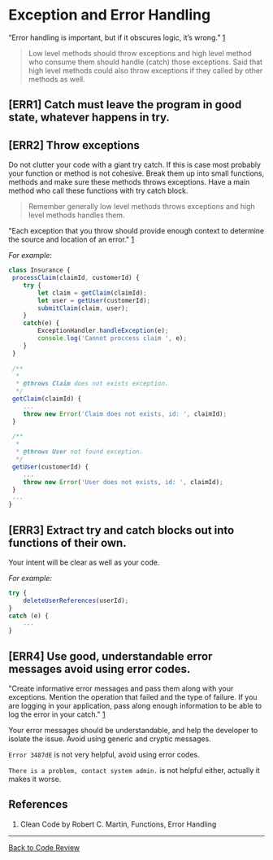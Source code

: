 # Exception and Error Handling

“Error handling is important, but if it obscures logic, it’s wrong.” [1](#cite01)

> Low level methods should throw exceptions and high level method who consume them should
> handle (catch) those exceptions. Said that high level methods could also throw exceptions if they 
> called by other methods as well.

## [ERR1] Catch must leave the program in good state, whatever happens in try.

## [ERR2] Throw exceptions 
Do not clutter your code with a giant try catch. If this is case most probably your function or 
method is not cohesive. Break them up into small functions, methods and make sure these methods
throws exceptions. Have a main method who call these functions with try catch block.

> Remember generally low level methods throws exceptions and high level methods handles them.

"Each exception that you throw should provide enough context to determine the source and location of an error." [1](#cite01)

_For example:_

```javascript
class Insurance {
 processClaim(claimId, customerId) {
    try {
        let claim = getClaim(claimId);
        let user = getUser(customerId);
        submitClaim(claim, user);
    } 
    catch(e) {
        ExceptionHandler.handleException(e);
        console.log('Cannot proccess claim ', e);
    }
 }
 
 /**
  *
  * @throws Claim does not exists exception.
  */
 getClaim(claimId) {
    ...
    throw new Error('Claim does not exists, id: ', claimId); 
 }
 
 /**
  *
  * @throws User not found exception.
  */
 getUser(customerId) {
    ...
    throw new Error('User does not exists, id: ', claimId); 
 }
 ...
}
```

## [ERR3] Extract try and catch blocks out into functions of their own.

Your intent will be clear as well as your code.

_For example:_

```javascript
try {
    deleteUserReferences(userId);
}
catch (e) {
    ...
}
```

## [ERR4] Use good, understandable error messages avoid using error codes.

"Create informative error messages and pass them along with your exceptions. 
Mention the operation that failed and the type of failure. 
If you are logging in your application, pass along enough information to be able 
to log the error in your catch." [1](#cite01)

Your error messages should be understandable, and help the developer to isolate the issue. Avoid using 
generic and cryptic messages.

`Error 3487dE` is not very helpful, avoid using error codes.

`There is a problem, contact system admin.` is not helpful either, actually it makes it worse.

## References
1. <a id="cite01"></a>Clean Code by Robert C. Martin, Functions, Error Handling

---

[Back to Code Review](../code-review.md)